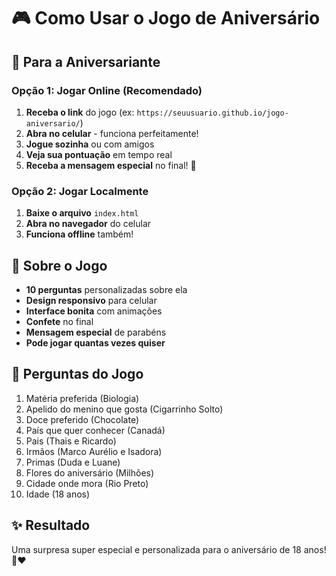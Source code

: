 # 🎮 Como Usar o Jogo de Aniversário

## 📱 Para a Aniversariante

### Opção 1: Jogar Online (Recomendado)
1. **Receba o link** do jogo (ex: `https://seuusuario.github.io/jogo-aniversario/`)
2. **Abra no celular** - funciona perfeitamente!
3. **Jogue sozinha** ou com amigos
4. **Veja sua pontuação** em tempo real
5. **Receba a mensagem especial** no final! 🎉

### Opção 2: Jogar Localmente
1. **Baixe o arquivo** `index.html`
2. **Abra no navegador** do celular
3. **Funciona offline** também!

## 🎯 Sobre o Jogo

- **10 perguntas** personalizadas sobre ela
- **Design responsivo** para celular
- **Interface bonita** com animações
- **Confete** no final
- **Mensagem especial** de parabéns
- **Pode jogar quantas vezes quiser**

## 🎂 Perguntas do Jogo

1. Matéria preferida (Biologia)
2. Apelido do menino que gosta (Cigarrinho Solto)
3. Doce preferido (Chocolate)
4. País que quer conhecer (Canadá)
5. Pais (Thais e Ricardo)
6. Irmãos (Marco Aurélio e Isadora)
7. Primas (Duda e Luane)
8. Flores do aniversário (Milhões)
9. Cidade onde mora (Rio Preto)
10. Idade (18 anos)

## ✨ Resultado

Uma surpresa super especial e personalizada para o aniversário de 18 anos! 🎉❤️
